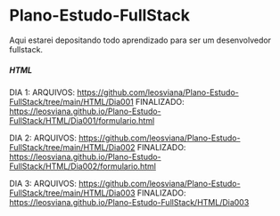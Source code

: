 # Plano-Estudo-FullStack
Aqui estarei depositando todo aprendizado para ser um desenvolvedor fullstack.

##### HTML #####
  DIA 1:
    ARQUIVOS: https://github.com/leosviana/Plano-Estudo-FullStack/tree/main/HTML/Dia001 
    FINALIZADO: https://leosviana.github.io/Plano-Estudo-FullStack/HTML/Dia001/formulario.html

  DIA 2:
    ARQUIVOS: https://github.com/leosviana/Plano-Estudo-FullStack/tree/main/HTML/Dia002 
    FINALIZADO: https://leosviana.github.io/Plano-Estudo-FullStack/HTML/Dia002/formulario.html

  DIA 3:
    ARQUIVOS: https://github.com/leosviana/Plano-Estudo-FullStack/tree/main/HTML/Dia003 
    FINALIZADO: https://leosviana.github.io/Plano-Estudo-FullStack/HTML/Dia003